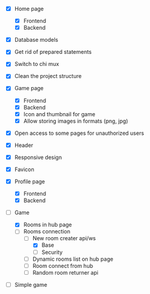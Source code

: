 - [X] Home page
    - [X] Frontend
    - [X] Backend

- [X] Database models
- [X] Get rid of prepared statements
- [X] Switch to chi mux
- [X] Clean the project structure

- [X] Game page
    - [X] Frontend
    - [X] Backend
    - [X] Icon and thumbnail for game
    - [X] Allow storing images in formats (png, jpg)

- [X] Open access to some pages for unauthorized users
- [X] Header
- [X] Responsive design
- [X] Favicon

- [X] Profile page
    - [X] Frontend
    - [X] Backend

- [ ] Game
    - [X] Rooms in hub page
    - [ ] Rooms connection
        - [ ] New room creater api/ws
            - [X] Base
            - [ ] Security
        - [ ] Dynamic rooms list on hub page
        - [ ] Room connect from hub
        - [ ] Random room returner api

- [ ] Simple game